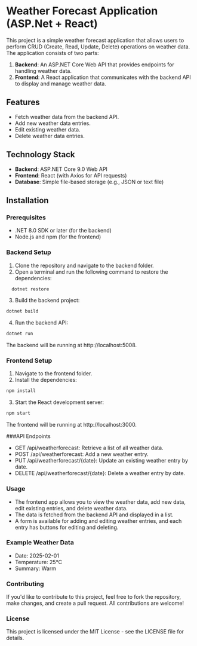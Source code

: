 
# Weather Forecast Application (ASP.Net + React)

This project is a simple weather forecast application that allows users to perform CRUD (Create, Read, Update, Delete) operations on weather data. The application consists of two parts:

1. **Backend**: An ASP.NET Core Web API that provides endpoints for handling weather data.
2. **Frontend**: A React application that communicates with the backend API to display and manage weather data.

## Features

- Fetch weather data from the backend API.
- Add new weather data entries.
- Edit existing weather data.
- Delete weather data entries.

## Technology Stack

- **Backend**: ASP.NET Core 9.0 Web API
- **Frontend**: React (with Axios for API requests)
- **Database**: Simple file-based storage (e.g., JSON or text file)

## Installation

### Prerequisites

- .NET 8.0 SDK or later (for the backend)
- Node.js and npm (for the frontend)

### Backend Setup

1. Clone the repository and navigate to the backend folder.
2. Open a terminal and run the following command to restore the dependencies:
```bash
  dotnet restore
```
3. Build the backend project:
  ```bash
  dotnet build
  ```
4. Run the backend API:
  ```bash
  dotnet run
  ```
The backend will be running at http://localhost:5008.

### Frontend Setup
1. Navigate to the frontend folder.
2. Install the dependencies:
```bash
npm install
```
3. Start the React development server:
```bash
npm start
```
The frontend will be running at http://localhost:3000.

###API Endpoints
- GET /api/weatherforecast: Retrieve a list of all weather data.
- POST /api/weatherforecast: Add a new weather entry.
- PUT /api/weatherforecast/{date}: Update an existing weather entry by date.
- DELETE /api/weatherforecast/{date}: Delete a weather entry by date.

### Usage
- The frontend app allows you to view the weather data, add new data, edit existing entries, and delete weather data.
- The data is fetched from the backend API and displayed in a list.
- A form is available for adding and editing weather entries, and each entry has buttons for editing and deleting.

### Example Weather Data
- Date: 2025-02-01
- Temperature: 25°C
- Summary: Warm

### Contributing
If you'd like to contribute to this project, feel free to fork the repository, make changes, and create a pull request. All contributions are welcome!

### License
This project is licensed under the MIT License - see the LICENSE file for details.

